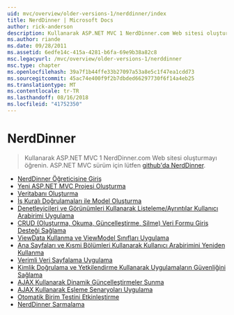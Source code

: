 ```yaml
---
uid: mvc/overview/older-versions-1/nerddinner/index
title: NerdDinner | Microsoft Docs
author: rick-anderson
description: Kullanarak ASP.NET MVC 1 NerdDinner.com Web sitesi oluşturmayı öğrenin. ASP.NET MVC 3 sürümü için Github'da nerddinner ziyaret edin.
ms.author: riande
ms.date: 09/28/2011
ms.assetid: 6edfe14c-415a-4281-b6fa-69e9b38a82c8
msc.legacyurl: /mvc/overview/older-versions-1/nerddinner
msc.type: chapter
ms.openlocfilehash: 39a7f1b44ffe33b27097a53a8e5c1f47ea1cdd73
ms.sourcegitcommit: 45ac74e400f9f2b7dbded66297730f6f14a4eb25
ms.translationtype: MT
ms.contentlocale: tr-TR
ms.lasthandoff: 08/16/2018
ms.locfileid: "41752350"
---
```

<a name="nerddinner"></a>NerdDinner
====================
> Kullanarak ASP.NET MVC 1 NerdDinner.com Web sitesi oluşturmayı öğrenin. ASP.NET MVC sürüm için lütfen [github'da NerdDinner](https://github.com/AspNetMVPSamples/NerdDinner).


- [NerdDinner Öğreticisine Giriş](introducing-the-nerddinner-tutorial.md)
- [Yeni ASP.NET MVC Projesi Oluşturma](create-a-new-aspnet-mvc-project.md)
- [Veritabanı Oluşturma](create-a-database.md)
- [İş Kuralı Doğrulamaları ile Model Oluşturma](build-a-model-with-business-rule-validations.md)
- [Denetleyicileri ve Görünümleri Kullanarak Listeleme/Ayrıntılar Kullanıcı Arabirimi Uygulama](use-controllers-and-views-to-implement-a-listingdetails-ui.md)
- [CRUD (Oluşturma, Okuma, Güncelleştirme, Silme) Veri Formu Giriş Desteği Sağlama](provide-crud-create-read-update-delete-data-form-entry-support.md)
- [ViewData Kullanma ve ViewModel Sınıfları Uygulama](use-viewdata-and-implement-viewmodel-classes.md)
- [Ana Sayfaları ve Kısmi Bölümleri Kullanarak Kullanıcı Arabirimini Yeniden Kullanma](re-use-ui-using-master-pages-and-partials.md)
- [Verimli Veri Sayfalama Uygulama](implement-efficient-data-paging.md)
- [Kimlik Doğrulama ve Yetkilendirme Kullanarak Uygulamaların Güvenliğini Sağlama](secure-applications-using-authentication-and-authorization.md)
- [AJAX Kullanarak Dinamik Güncelleştirmeler Sunma](use-ajax-to-deliver-dynamic-updates.md)
- [AJAX Kullanarak Eşleme Senaryoları Uygulama](use-ajax-to-implement-mapping-scenarios.md)
- [Otomatik Birim Testini Etkinleştirme](enable-automated-unit-testing.md)
- [NerdDinner Sarmalama](nerddinner-wrap-up.md)
